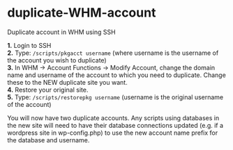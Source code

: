 # duplicate-WHM-account
Duplicate account in WHM using SSH

**1.** Login to SSH  
**2.** Type: ```/scripts/pkgacct username``` (where username is the username of the account you wish to duplicate)  
**3.** In WHM -> Account Functions -> Modify Account, change the domain name and username of the account to which you need to duplicate. Change these to the NEW duplicate site you want.  
**4.** Restore your original site.  
**5.** Type: ```/scripts/restorepkg username``` (username is the original username of the account)  
  
You will now have two duplicate accounts. Any scripts using databases in the new site will need to have their database connections updated (e.g. if a wordpress site in wp-config.php) to use the new account name prefix for the database and username.
